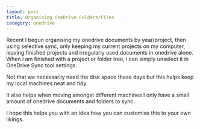 ```yaml
---
layout: post
title: Organising OneDrive Folders/Files
category: onedrive
---
```

Recent I begun organising my onedrive documents by year/project, then using selective sync, only keeping my current projects on my computer, leaving finished projects and irregularly used documents in onedrive alone.  When i am finished with a project or folder tree, i can simply unselect it in OneDrive Sync tool settings.

Not that we necessarily need the disk space these days but this helps keep my local machines neat and tidy.

It also helps when moving amongst different machines I only have a small amount of onedrive documents and folders to sync.

I hope this helps you with an idea how you can customise this to your own likings.
